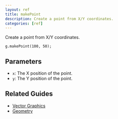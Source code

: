 ```yaml
---
layout: ref
title: makePoint
description: Create a point from X/Y coordinates.
categories: [ref]
---
```

Create a point from X/Y coordinates.

    g.makePoint(100, 50);

## Parameters
- `x`: The X position of the point.
- `y`: The Y position of the point.

## Related Guides
- [Vector Graphics](../guide/vector.html)
- [Geometry](../guide/geometry.html)
